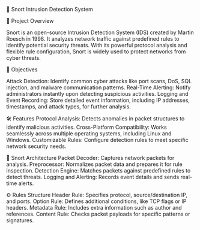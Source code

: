 🚀 Snort Intrusion Detection System

📌 Project Overview

Snort is an open-source Intrusion Detection System (IDS) created by Martin Roesch in 1998. It analyzes network traffic against predefined rules to identify potential security threats. With its powerful protocol analysis and flexible rule configuration, Snort is widely used to protect networks from cyber threats.

🎯 Objectives

Attack Detection: Identify common cyber attacks like port scans, DoS, SQL injection, and malware communication patterns.
Real-Time Alerting: Notify administrators instantly upon detecting suspicious activities.
Logging and Event Recording: Store detailed event information, including IP addresses, timestamps, and attack types, for further analysis.

🛠️ Features
Protocol Analysis: Detects anomalies in packet structures to identify malicious activities.
Cross-Platform Compatibility: Works seamlessly across multiple operating systems, including Linux and Windows.
Customizable Rules: Configure detection rules to meet specific network security needs.

🧩 Snort Architecture
Packet Decoder: Captures network packets for analysis.
Preprocessor: Normalizes packet data and prepares it for rule inspection.
Detection Engine: Matches packets against predefined rules to detect threats.
Logging and Alerting: Records event details and sends real-time alerts.

⚙️ Rules Structure
Header Rule: Specifies protocol, source/destination IP, and ports.
Option Rule: Defines additional conditions, like TCP flags or IP headers.
Metadata Rule: Includes extra information such as author and references.
Content Rule: Checks packet payloads for specific patterns or signatures.
